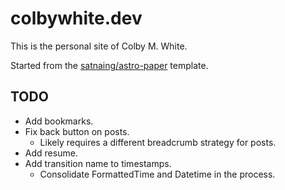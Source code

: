# colbywhite.dev

This is the personal site of Colby M. White.

Started from the [satnaing/astro-paper](https://github.com/satnaing/astro-paper) template.

## TODO

- Add bookmarks.
- Fix back button on posts.
  - Likely requires a different breadcrumb strategy for posts. 
- Add resume.
- Add transition name to timestamps.
  - Consolidate FormattedTime and Datetime in the process.

